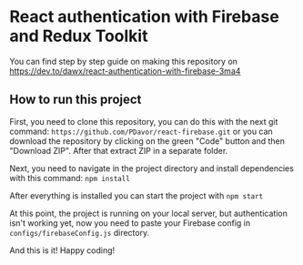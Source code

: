# React authentication with Firebase and Redux Toolkit

You can find step by step guide on making this repository on https://dev.to/dawx/react-authentication-with-firebase-3ma4

## How to run this project

First, you need to clone this repository, you can do this with the next git command: `https://github.com/PDavor/react-firebase.git` or you can download the repository by clicking on the green "Code" button and then "Download ZIP". After that extract ZIP in a separate folder.

Next, you need to navigate in the project directory and install dependencies with this command: `npm install`

After everything is installed you can start the project with `npm start`

At this point, the project is running on your local server, but authentication isn't working yet, now you need to paste your Firebase config in `configs/firebaseConfig.js` directory.

And this is it! Happy coding!
